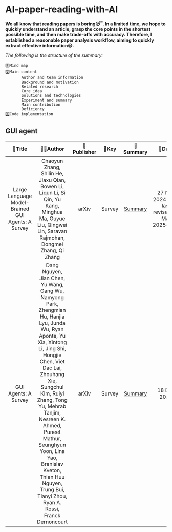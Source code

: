 # AI-paper-reading-with-AI

**We all know that reading papers is boring😴. In a limited time, we hope to quickly understand an article, grasp the core points in the shortest possible time, and then make trade-offs with accuracy. Therefore, I established a reasonable paper analysis workflow, aiming to quickly extract effective information😃.**

*The following is the structure of the summary:*

```
1️⃣Mind map
2️⃣Main content
       Author and team information
       Background and motivation
       Related research
       Core idea
       Solutions and technologies
       Experiment and summary
       Main contribution
       Deficiency
3️⃣Code implementation
```

## GUI agent
|📄Title|👨‍💻Author|📑Publisher|🔑Key|📖Summary|📅Date|🔗Links|
|:-----:|:-------:|:---------:|:----:|:-------------------:|:-----:|:-----:|
|Large Language Model-Brained GUI Agents: A Survey|Chaoyun Zhang, Shilin He, Jiaxu Qian, Bowen Li, Liqun Li, Si Qin, Yu Kang, Minghua Ma, Guyue Liu, Qingwei Lin, Saravan Rajmohan, Dongmei Zhang, Qi Zhang|arXiv|Survey|[Summary](/Summary/Large-Language-Model-Brained-GUI-Agents-A-Survey.md)|27 Nov 2024 (v1), last revised 12 Mar 2025(v10)|[paper](https://arxiv.org/abs/2411.18279)|
|GUI Agents: A Survey|Dang Nguyen, Jian Chen, Yu Wang, Gang Wu, Namyong Park, Zhengmian Hu, Hanjia Lyu, Junda Wu, Ryan Aponte, Yu Xia, Xintong Li, Jing Shi, Hongjie Chen, Viet Dac Lai, Zhouhang Xie, Sungchul Kim, Ruiyi Zhang, Tong Yu, Mehrab Tanjim, Nesreen K. Ahmed, Puneet Mathur, Seunghyun Yoon, Lina Yao, Branislav Kveton, Thien Huu Nguyen, Trung Bui, Tianyi Zhou, Ryan A. Rossi, Franck Dernoncourt|arXiv|Survey|[Summary](/Summary/GUI-Agents-A-Survey.md)|18 Dec 2024|[paper](https://arxiv.org/abs/2412.13501)|

















 
 
